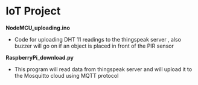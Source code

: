 # IoT Project

**NodeMCU_uploading.ino**
* Code for uploading DHT 11 readings to the thingspeak server , also buzzer will go on if an object is placed in front of the PIR sensor

**RaspberryPi_download.py**
* This program will read data from thingspeak server and will upload it to the Mosquitto cloud using MQTT protocol
